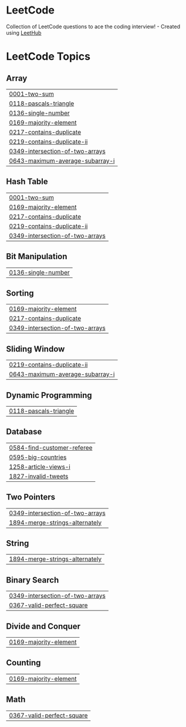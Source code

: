 # LeetCode
Collection of LeetCode questions to ace the coding interview! - Created using [LeetHub](https://github.com/QasimWani/LeetHub)

<!---LeetCode Topics Start-->
# LeetCode Topics
## Array
|  |
| ------- |
| [0001-two-sum](https://github.com/fahdmekawy/LeetCode/tree/master/0001-two-sum) |
| [0118-pascals-triangle](https://github.com/fahdmekawy/LeetCode/tree/master/0118-pascals-triangle) |
| [0136-single-number](https://github.com/fahdmekawy/LeetCode/tree/master/0136-single-number) |
| [0169-majority-element](https://github.com/fahdmekawy/LeetCode/tree/master/0169-majority-element) |
| [0217-contains-duplicate](https://github.com/fahdmekawy/LeetCode/tree/master/0217-contains-duplicate) |
| [0219-contains-duplicate-ii](https://github.com/fahdmekawy/LeetCode/tree/master/0219-contains-duplicate-ii) |
| [0349-intersection-of-two-arrays](https://github.com/fahdmekawy/LeetCode/tree/master/0349-intersection-of-two-arrays) |
| [0643-maximum-average-subarray-i](https://github.com/fahdmekawy/LeetCode/tree/master/0643-maximum-average-subarray-i) |
## Hash Table
|  |
| ------- |
| [0001-two-sum](https://github.com/fahdmekawy/LeetCode/tree/master/0001-two-sum) |
| [0169-majority-element](https://github.com/fahdmekawy/LeetCode/tree/master/0169-majority-element) |
| [0217-contains-duplicate](https://github.com/fahdmekawy/LeetCode/tree/master/0217-contains-duplicate) |
| [0219-contains-duplicate-ii](https://github.com/fahdmekawy/LeetCode/tree/master/0219-contains-duplicate-ii) |
| [0349-intersection-of-two-arrays](https://github.com/fahdmekawy/LeetCode/tree/master/0349-intersection-of-two-arrays) |
## Bit Manipulation
|  |
| ------- |
| [0136-single-number](https://github.com/fahdmekawy/LeetCode/tree/master/0136-single-number) |
## Sorting
|  |
| ------- |
| [0169-majority-element](https://github.com/fahdmekawy/LeetCode/tree/master/0169-majority-element) |
| [0217-contains-duplicate](https://github.com/fahdmekawy/LeetCode/tree/master/0217-contains-duplicate) |
| [0349-intersection-of-two-arrays](https://github.com/fahdmekawy/LeetCode/tree/master/0349-intersection-of-two-arrays) |
## Sliding Window
|  |
| ------- |
| [0219-contains-duplicate-ii](https://github.com/fahdmekawy/LeetCode/tree/master/0219-contains-duplicate-ii) |
| [0643-maximum-average-subarray-i](https://github.com/fahdmekawy/LeetCode/tree/master/0643-maximum-average-subarray-i) |
## Dynamic Programming
|  |
| ------- |
| [0118-pascals-triangle](https://github.com/fahdmekawy/LeetCode/tree/master/0118-pascals-triangle) |
## Database
|  |
| ------- |
| [0584-find-customer-referee](https://github.com/fahdmekawy/LeetCode/tree/master/0584-find-customer-referee) |
| [0595-big-countries](https://github.com/fahdmekawy/LeetCode/tree/master/0595-big-countries) |
| [1258-article-views-i](https://github.com/fahdmekawy/LeetCode/tree/master/1258-article-views-i) |
| [1827-invalid-tweets](https://github.com/fahdmekawy/LeetCode/tree/master/1827-invalid-tweets) |
## Two Pointers
|  |
| ------- |
| [0349-intersection-of-two-arrays](https://github.com/fahdmekawy/LeetCode/tree/master/0349-intersection-of-two-arrays) |
| [1894-merge-strings-alternately](https://github.com/fahdmekawy/LeetCode/tree/master/1894-merge-strings-alternately) |
## String
|  |
| ------- |
| [1894-merge-strings-alternately](https://github.com/fahdmekawy/LeetCode/tree/master/1894-merge-strings-alternately) |
## Binary Search
|  |
| ------- |
| [0349-intersection-of-two-arrays](https://github.com/fahdmekawy/LeetCode/tree/master/0349-intersection-of-two-arrays) |
| [0367-valid-perfect-square](https://github.com/fahdmekawy/LeetCode/tree/master/0367-valid-perfect-square) |
## Divide and Conquer
|  |
| ------- |
| [0169-majority-element](https://github.com/fahdmekawy/LeetCode/tree/master/0169-majority-element) |
## Counting
|  |
| ------- |
| [0169-majority-element](https://github.com/fahdmekawy/LeetCode/tree/master/0169-majority-element) |
## Math
|  |
| ------- |
| [0367-valid-perfect-square](https://github.com/fahdmekawy/LeetCode/tree/master/0367-valid-perfect-square) |
<!---LeetCode Topics End-->